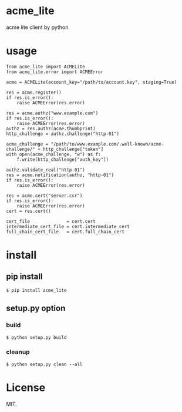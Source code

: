 acme_lite
===========

acme lite client by python

# usage

```
from acme_lite import ACMELite
from acme_lite.error import ACMEError

acme = ACMELite(account_key="/path/to/account.key", staging=True)

res = acme.register()
if res.is_error():
    raise ACMEError(res.error)

res = acme.authz("www.example.com")
if res.is_error():
    raise ACMEError(res.error)
authz = res.authz(acme.thumbprint)
http_challenge = authz.challenge("http-01")

acme_challenge = "/path/to/www.example.com/.well-known/acme-challenge/" + http_challenge["token"]
with open(acme_challenge, "w") as f:
    f.write(http_challenge["auth_key"])

authz.validate_real("http-01")
res = acme.notification(authz, "http-01")
if res.is_error():
    raise ACMEError(res.error)

res = acme.cert("server.csr")
if res.is_error():
    raise ACMEError(res.error)
cert = res.cert()

cert_file              = cert.cert
intermediate_cert_file = cert.intermediate_cert
full_chain_cert_file   = cert.full_chain_cert
```

# install

## pip install

```
$ pip install acme_lite
```

## setup.py option

### build

```
$ python setup.py build
```

### cleanup

```
$ python setup.py clean --all
```

# License

MIT.

